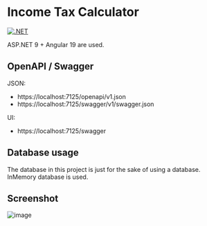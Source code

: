 # Income Tax Calculator

[![.NET](https://github.com/SergeyA-Epam/income-tax-calculator/actions/workflows/dotnet.yml/badge.svg)](https://github.com/SergeyA-Epam/income-tax-calculator/actions/workflows/dotnet.yml)

ASP.NET 9 + Angular 19 are used.

## OpenAPI / Swagger

JSON:

- https://localhost:7125/openapi/v1.json
- https://localhost:7125/swagger/v1/swagger.json

UI:

- https://localhost:7125/swagger

## Database usage

The database in this project is just for the sake of using a database. InMemory database is used.

## Screenshot

![image](https://github.com/user-attachments/assets/2f9bc993-184b-43e6-955b-63cc9abc78c2)
